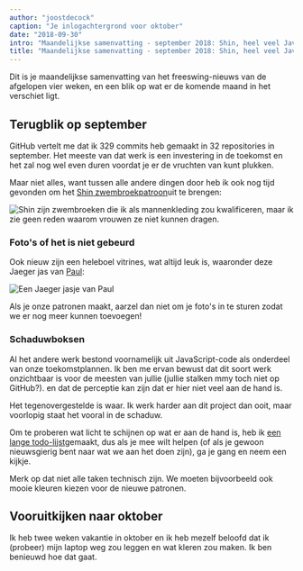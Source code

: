 ```yaml
---
author: "joostdecock"
caption: "Je inlogachtergrond voor oktober"
date: "2018-09-30"
intro: "Maandelijkse samenvatting - september 2018: Shin, heel veel JavaScript en een lange TODO-lijst"
title: "Maandelijkse samenvatting - september 2018: Shin, heel veel JavaScript en een lange TODO-lijst"
---
```


Dit is je maandelijkse samenvatting van het freeswing-nieuws van de afgelopen vier weken, en een blik op wat er de komende maand in het verschiet ligt.

## Terugblik op september

GitHub vertelt me dat ik 329 commits heb gemaakt in 32 repositories in september. Het meeste van dat werk is een investering in de toekomst en het zal nog wel even duren voordat je er de vruchten van kunt plukken.

Maar niet alles, want tussen alle andere dingen door heb ik ook nog tijd gevonden om het [Shin zwembroekpatroon](/patterns/shin)uit te brengen:

![Shin zijn zwembroeken die ik als mannenkleding zou kwalificeren, maar ik zie geen reden waarom vrouwen ze niet kunnen dragen.](cover.jpg)

### Foto's of het is niet gebeurd

Ook nieuw zijn een heleboel vitrines, wat altijd leuk is, waaronder deze Jaeger jas van [Paul](/users/Tiger751023):

![Een Jaeger jasje van Paul](/showcase/linnen-jaeger-by-paul/showcase.jpg)

Als je onze patronen maakt, aarzel dan niet om je foto's in te sturen zodat we er nog meer kunnen toevoegen!

### Schaduwboksen

Al het andere werk bestond voornamelijk uit JavaScript-code als onderdeel van onze toekomstplannen. Ik ben me ervan bewust dat dit soort werk onzichtbaar is voor de meesten van jullie (jullie stalken mmy toch niet op GitHub?). en dat de perceptie kan zijn dat er hier niet veel aan de hand is.

Het tegenovergestelde is waar. Ik werk harder aan dit project dan ooit, maar voorlopig staat het vooral in de schaduw.

Om te proberen wat licht te schijnen op wat er aan de hand is, heb ik [een lange todo-lijst](https://github.com/freesewing/todo)gemaakt, dus als je mee wilt helpen (of als je gewoon nieuwsgierig bent naar wat we aan het doen zijn), ga je gang en neem een kijkje.

Merk op dat niet alle taken technisch zijn. We moeten bijvoorbeeld ook mooie kleuren kiezen voor de nieuwe patronen.


## Vooruitkijken naar oktober

Ik heb twee weken vakantie in oktober en ik heb mezelf beloofd dat ik (probeer) mijn laptop weg zou leggen en wat kleren zou maken. Ik ben benieuwd hoe dat gaat.

